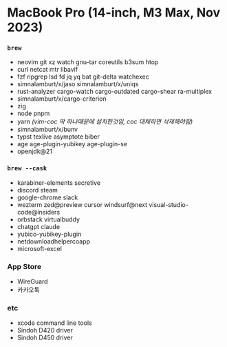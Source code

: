 MacBook Pro (14-inch, M3 Max, Nov 2023)
========

### `brew`
- neovim git xz watch gnu-tar coreutils b3sum htop
- curl netcat mtr libavif
- fzf ripgrep lsd fd jq yq bat git-delta watchexec
- simnalamburt/x/jaso simnalamburt/x/uniqs
- rust-analyzer cargo-watch cargo-outdated cargo-shear ra-multiplex
- simnalamburt/x/cargo-criterion
- zig
- node pnpm
- yarn *(vim-coc 딱 하나때문에 설치한것임, coc 대체하면 삭제해야함)*
- simnalamburt/x/bunv
- typst texlive asymptote biber
- age age-plugin-yubikey age-plugin-se
- openjdk@21

### `brew --cask`
- karabiner-elements secretive
- discord steam
- google-chrome slack
- wezterm zed@preview cursor windsurf@next visual-studio-code@insiders
- orbstack virtualbuddy
- chatgpt claude
- yubico-yubikey-plugin
- netdownloadhelpercoapp
- microsoft-excel

### App Store
- WireGuard
- 카카오톡

### etc
- xcode command line tools
- Sindoh D420 driver
- Sindoh D450 driver
